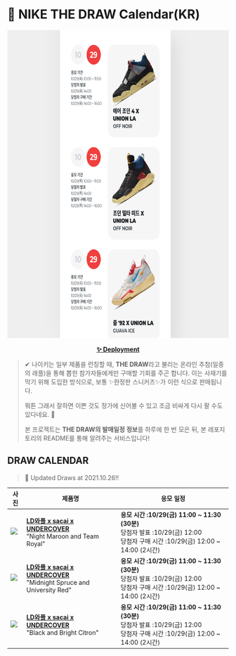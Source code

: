 # 👟 NIKE THE DRAW Calendar(KR)

<div align="center">
  <a href="https://junhoyeo.github.io/NIKE-THE-DRAW-Calendar/">
    <img src="./docs/images/preview.png" alt="Preview image of deployed application" height="700px" width="700px" />
  </a>
</div>

<p align="center">
  <a href="https://junhoyeo.github.io/NIKE-THE-DRAW-Calendar/">
    <strong>✨ Deployment</strong>
  </a>
</p>

> ✔ 나이키는 일부 제품을 런칭할 때, **THE DRAW**라고 불리는 온라인 추첨(일종의 래플)을 통해 뽑힌 참가자들에게만 구매할 기회를 주곤 합니다. 이는 사재기를 막기 위해 도입한 방식으로, 보통 ✨한정판 스니커즈✨가 이런 식으로 판매됩니다.
>
> 뭐튼 그래서 잘하면 이쁜 것도 정가에 신어볼 수 있고 조금 비싸게 다시 팔 수도 있다네요. 🤭
>
> 본 프로젝트는 **THE DRAW의 발매일정 정보**를 하루에 한 번 모은 뒤, 본 레포지토리의 README를 통해 알려주는 서비스입니다!

## DRAW CALENDAR

<!-- DRAW CALENDAR: START -->

> 👟 Updated Draws at 2021.10.26‼️

| 사진 | 제품명 | 응모 일정 |
| --- | ---- | ------- |
| <img src="https://static-breeze.nike.co.kr/kr/ko_kr/cmsstatic/product/DJ4877-600/5be6da91-9874-42d1-a8e4-0ca422887b72_primary.jpg?snkrBrowse" width="256" /> | <a href="https://www.nike.com/kr/launch/t/men/fw/nike-sportswear/DJ4877-600/mlkn83/nike-ldwaffle-su"><strong>LD와플 x sacai x UNDERCOVER</strong><br /></a> "Night Maroon and Team Royal" | <strong>응모 시간 :10/29(금) 11:00 ~ 11:30 (30분)</strong><br />당첨자 발표 :10/29(금) 12:00<br />당첨자 구매 시간 :10/29(금) 12:00 ~ 14:00 (2시간) |
| <img src="https://static-breeze.nike.co.kr/kr/ko_kr/cmsstatic/product/DJ4877-300/c83eb231-2510-44a1-8fc8-39cc431a03b3_primary.jpg?snkrBrowse" width="256" /> | <a href="https://www.nike.com/kr/launch/t/men/fw/nike-sportswear/DJ4877-300/yrkx43/nike-ldwaffle-su"><strong>LD와플 x sacai x UNDERCOVER</strong><br /></a> "Midnight Spruce and University Red" | <strong>응모 시간 :10/29(금) 11:00 ~ 11:30 (30분)</strong><br />당첨자 발표 :10/29(금) 12:00<br />당첨자 구매 시간 :10/29(금) 12:00 ~ 14:00 (2시간) |
| <img src="https://static-breeze.nike.co.kr/kr/ko_kr/cmsstatic/product/DJ4877-001/80a2a66c-6e6a-460e-8be0-9fcee340c421_primary.jpg?snkrBrowse" width="256" /> | <a href="https://www.nike.com/kr/launch/t/men/fw/nike-sportswear/DJ4877-001/ecfh32/nike-ldwaffle-su"><strong>LD와플 x sacai x UNDERCOVER</strong><br /></a> "Black and Bright Citron" | <strong>응모 시간 :10/29(금) 11:00 ~ 11:30 (30분)</strong><br />당첨자 발표 :10/29(금) 12:00<br />당첨자 구매 시간 :10/29(금) 12:00 ~ 14:00 (2시간) |

<!-- DRAW CALENDAR: END -->
